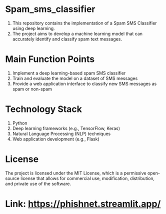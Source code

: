 # Spam_sms_classifier

1. This repository contains the implementation of a Spam SMS Classifier using deep learning. 
2. The project aims to develop a machine learning model that can accurately identify and classify spam text messages.

# Main Function Points

1. Implement a deep learning-based spam SMS classifier
2. Train and evaluate the model on a dataset of SMS messages
3. Provide a web application interface to classify new SMS messages as spam or non-spam

# Technology Stack

1. Python
2. Deep learning frameworks (e.g., TensorFlow, Keras)
3. Natural Language Processing (NLP) techniques
4. Web application development (e.g., Flask)

# License
The project is licensed under the MIT License, which is a permissive open-source license that allows for commercial use, modification, distribution, and private use of the software.

# Link: https://phishnet.streamlit.app/
